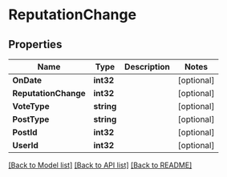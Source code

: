 # ReputationChange

## Properties

Name | Type | Description | Notes
------------ | ------------- | ------------- | -------------
**OnDate** | **int32** |  | [optional] 
**ReputationChange** | **int32** |  | [optional] 
**VoteType** | **string** |  | [optional] 
**PostType** | **string** |  | [optional] 
**PostId** | **int32** |  | [optional] 
**UserId** | **int32** |  | [optional] 

[[Back to Model list]](../README.md#documentation-for-models) [[Back to API list]](../README.md#documentation-for-api-endpoints) [[Back to README]](../README.md)


